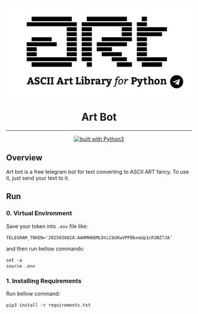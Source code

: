 <div align="center">

<img src="otherfiles/logo.png"></img>
<h1>Art Bot</h1>

<hr/>
<a href="https://www.python.org/"><img src="https://img.shields.io/badge/built%20with-Python3-green.svg" alt="built with Python3" /></a>
</div>		

## Overview	

Art bot is a free telegram bot for text converting to ASCII ART fancy.
To use it, just send your text to it.


## Run

### 0. Virtual Environment
Save your token into `.env` file like:
```
TELEGRAM_TOKEN='2025038828:AAHMH88MLDtLCbUKwVPPBbxoUp1cR3NZ7JA'
```
and then run bellow commands:
```
set -a
source .env
```

### 1. Installing Requirements
Run bellow command:
```
pip3 install -r requirements.txt
```

